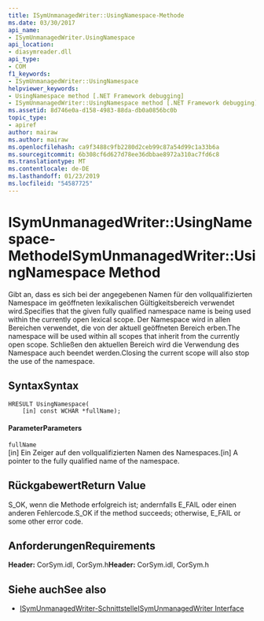 ```yaml
---
title: ISymUnmanagedWriter::UsingNamespace-Methode
ms.date: 03/30/2017
api_name:
- ISymUnmanagedWriter.UsingNamespace
api_location:
- diasymreader.dll
api_type:
- COM
f1_keywords:
- ISymUnmanagedWriter::UsingNamespace
helpviewer_keywords:
- UsingNamespace method [.NET Framework debugging]
- ISymUnmanagedWriter::UsingNamespace method [.NET Framework debugging]
ms.assetid: 8d746e0a-d158-4983-88da-db0a0856bc0b
topic_type:
- apiref
author: mairaw
ms.author: mairaw
ms.openlocfilehash: ca9f3488c9fb2280d2ceb99c87a54d99c1a33b6a
ms.sourcegitcommit: 6b308cf6d627d78ee36dbbae8972a310ac7fd6c8
ms.translationtype: MT
ms.contentlocale: de-DE
ms.lasthandoff: 01/23/2019
ms.locfileid: "54587725"
---
```

# <a name="isymunmanagedwriterusingnamespace-method"></a><span data-ttu-id="a0a52-102">ISymUnmanagedWriter::UsingNamespace-Methode</span><span class="sxs-lookup"><span data-stu-id="a0a52-102">ISymUnmanagedWriter::UsingNamespace Method</span></span>
<span data-ttu-id="a0a52-103">Gibt an, dass es sich bei der angegebenen Namen für den vollqualifizierten Namespace im geöffneten lexikalischen Gültigkeitsbereich verwendet wird.</span><span class="sxs-lookup"><span data-stu-id="a0a52-103">Specifies that the given fully qualified namespace name is being used within the currently open lexical scope.</span></span> <span data-ttu-id="a0a52-104">Der Namespace wird in allen Bereichen verwendet, die von der aktuell geöffneten Bereich erben.</span><span class="sxs-lookup"><span data-stu-id="a0a52-104">The namespace will be used within all scopes that inherit from the currently open scope.</span></span> <span data-ttu-id="a0a52-105">Schließen den aktuellen Bereich wird die Verwendung des Namespace auch beendet werden.</span><span class="sxs-lookup"><span data-stu-id="a0a52-105">Closing the current scope will also stop the use of the namespace.</span></span>  
  
## <a name="syntax"></a><span data-ttu-id="a0a52-106">Syntax</span><span class="sxs-lookup"><span data-stu-id="a0a52-106">Syntax</span></span>  
  
```  
HRESULT UsingNamespace(  
    [in] const WCHAR *fullName);  
```  
  
#### <a name="parameters"></a><span data-ttu-id="a0a52-107">Parameter</span><span class="sxs-lookup"><span data-stu-id="a0a52-107">Parameters</span></span>  
 `fullName`  
 <span data-ttu-id="a0a52-108">[in] Ein Zeiger auf den vollqualifizierten Namen des Namespaces.</span><span class="sxs-lookup"><span data-stu-id="a0a52-108">[in] A pointer to the fully qualified name of the namespace.</span></span>  
  
## <a name="return-value"></a><span data-ttu-id="a0a52-109">Rückgabewert</span><span class="sxs-lookup"><span data-stu-id="a0a52-109">Return Value</span></span>  
 <span data-ttu-id="a0a52-110">S_OK, wenn die Methode erfolgreich ist; andernfalls E_FAIL oder einen anderen Fehlercode.</span><span class="sxs-lookup"><span data-stu-id="a0a52-110">S_OK if the method succeeds; otherwise, E_FAIL or some other error code.</span></span>  
  
## <a name="requirements"></a><span data-ttu-id="a0a52-111">Anforderungen</span><span class="sxs-lookup"><span data-stu-id="a0a52-111">Requirements</span></span>  
 <span data-ttu-id="a0a52-112">**Header:** CorSym.idl, CorSym.h</span><span class="sxs-lookup"><span data-stu-id="a0a52-112">**Header:** CorSym.idl, CorSym.h</span></span>  
  
## <a name="see-also"></a><span data-ttu-id="a0a52-113">Siehe auch</span><span class="sxs-lookup"><span data-stu-id="a0a52-113">See also</span></span>
- [<span data-ttu-id="a0a52-114">ISymUnmanagedWriter-Schnittstelle</span><span class="sxs-lookup"><span data-stu-id="a0a52-114">ISymUnmanagedWriter Interface</span></span>](../../../../docs/framework/unmanaged-api/diagnostics/isymunmanagedwriter-interface.md)
